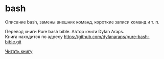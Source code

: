 # bash
Описание bash, замены внешних команд, короткие записи команд и т. п.

Перевод книги Pure bash bible. Автор книги Dylan Araps.<br>
Книга находится по адресу https://github.com/dylanaraps/pure-bash-bible.git

[Читать книгу](00_FOREWORD.md)
